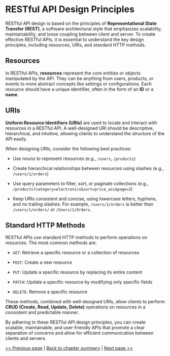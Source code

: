 # RESTful API Design Principles

RESTful API design is based on the principles of **Representational State Transfer (REST)**, a software architectural style that emphasizes scalability, maintainability, and loose coupling between client and server. To create effective RESTful APIs, it is essential to understand the key design principles, including resources, URIs, and standard HTTP methods.

## Resources

In RESTful APIs, **resources** represent the core entities or objects manipulated by the API. They can be anything from users, products, or events to more abstract concepts like settings or configurations. Each resource should have a unique identifier, often in the form of an **ID** or a **name**.

## URIs

**Uniform Resource Identifiers (URIs)** are used to locate and interact with resources in a RESTful API. A well-designed URI should be descriptive, hierarchical, and intuitive, allowing clients to understand the structure of the API easily.

When designing URIs, consider the following best practices:

- Use nouns to represent resources (e.g., `/users`, `/products`)
  
- Create hierarchical relationships between resources using slashes (e.g., `/users/1/orders`)
  
- Use query parameters to filter, sort, or paginate collections (e.g., `/products?category=electronics&sort=price_asc&page=2`)

- Keep URIs consistent and concise, using lowercase letters, hyphens, and no trailing slashes. For example, `/users/1/orders` is better than `/users/1/orders/` or `/Users/1/Orders`.

## Standard HTTP Methods

RESTful APIs use standard HTTP methods to perform operations on resources. The most common methods are:

- `GET`: Retrieve a specific resource or a collection of resources
  
- `POST`: Create a new resource

- `PUT`: Update a specific resource by replacing its entire content

- `PATCH`: Update a specific resource by modifying only specific fields

- `DELETE`: Remove a specific resource

These methods, combined with well-designed URIs, allow clients to perform **CRUD (Create, Read, Update, Delete)** operations on resources in a consistent and predictable manner.

By adhering to these RESTful API design principles, you can create scalable, maintainable, and user-friendly APIs that promote a clear separation of concerns and allow for efficient communication between clients and servers.


[<< Previous page](2-design-api-architectures.md) | [Back to chapter summary](2-design-api-architectures.md) | [Next page >>](2.2-graphql-api-design-principles.md)